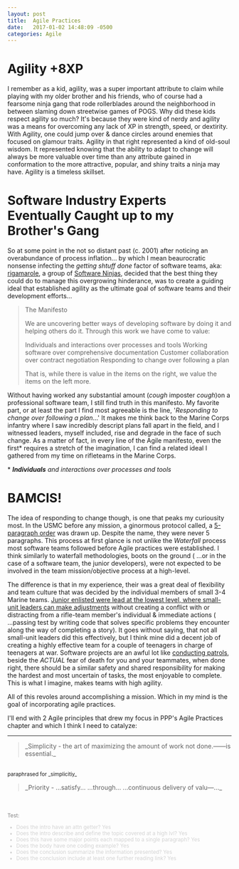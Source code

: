 ```yaml
---
layout: post
title:  Agile Practices
date:   2017-01-02 14:48:09 -0500
categories: Agile
---
```


# Agility +8XP

I remember as a kid, agility, was a super important attribute to claim while playing with my older brother and his friends, who of course had a fearsome ninja gang that rode rollerblades around the neighborhood in between slaming down streetwise games of POGS.  Why did these kids respect agility so much? It's because they were kind of nerdy and agility was a means for overcoming any lack of XP in strength, speed, or dextirity.  With Agility, one could jump over & dance circles around enemies that focused on glamour traits. Agility in that right represented a kind of old-soul wisdom. It represented knowing that the ability to adapt to change will always be more valuable over time than any attribute gained in conformation to the more attractive, popular, and shiny traits a ninja may have. Agility is a timeless skillset.

# Software Industry Experts Eventually Caught up to my Brother's Gang 

So at some point in the not so distant past (c. 2001) after noticing an overabundance of process inflation... by which I mean beaurocratic nonsense infecting the _getting shtuff done_ factor of software teams, aka: [rigamarole](http://www.oxfordlearnersdictionaries.com/definition/english/rigmarole?q=rigmarole), a group of [Software Ninjas](http://theconversation.com/calling-all-time-ninjas-lets-put-a-stop-to-ludicrous-job-titles-79544), decided that the best thing they could do to manage this overgrowing hinderance, was to create a guiding ideal that established agility as the ultimate goal of software teams and their development efforts...

<blockquote>
  The Manifesto

We are uncovering better ways of developing
software by doing it and helping others do it.
Through this work we have come to value:

Individuals and interactions over processes and tools
Working software over comprehensive documentation
Customer collaboration over contract negotiation
Responding to change over following a plan

That is, while there is value in the items on
the right, we value the items on the left more.

</blockquote>

Without having worked any substantial amount (*cough* imposter *cough*)on a professional software team, I still find truth in this manifesto.  My favorite part, or at least the part I find most agreeable is the line, '_Responding to change over following a plan_...' It makes me think back to the Marine Corps infantry where I saw incredibly descript plans fall apart in the field, and I witnessed leaders, myself included, rise and degrade in the face of such change. As a matter of fact, in every line of the Agile manifesto, even the first\* requires a stretch of the imagination, I can find a related ideal I gathered from my time on rifleteams in the Marine Corps.

\* _**Individuals** and interactions over processes and tools_

# BAMCIS!
The idea of responding to change though, is one that peaks my curiousity most.  In the USMC before any mission, a ginormous protocol called, a [5-paragraph order](http://www.trngcmd.marines.mil/Portals/207/Docs/FMTBE/Student%20Materials/FMST/209.pdf) was drawn up. Despite the name, they were never 5 paragraphs. This process at first glance is not unlike the _Waterfall_ process most software teams followed before Agile practices were established. I think similarly to waterfall methodologies, boots on the ground ( ...or in the case of a software team, the junior developers), were not expected to be involved in the team mission/objective process at a high-level. 

The difference is that in my experience, their was a great deal of flexibility and team culture that was decided by the individual members of small 3-4 Marine teams. [Junior enlisted were lead at the lowest level, where small-unit leaders can make adjustments](http://www.bsa325.org/bsa325/blogengine/file.axd?file=2013%2F7%2FSmall+Unit+Leadership.pdf) without creating a conflict with or distracting from a rifle-team member's individual & immediate actions ( ...passing test by writing code that solves specific problems they encounter along the way of completing a story). It goes without saying, that not all small-unit leaders did this effectively, but I think mine did a decent job of creating a highly effective team for a couple of teenagers in charge of teenagers at war.  Software projects are an awful lot like [conducting patrols](http://www.trngcmd.marines.mil/Portals/207/Docs/TBS/B2H3317%20Patrolling%20Operations.pdf?ver=2015-03-26-101420-157), beside the *ACTUAL* fear of death for you and your teammates, when done right, there should be a similar safety and shared responsibility for making the hardest and most uncertain of tasks, the most enjoyable to complete. This is what I imagine, makes teams with high agility. 

All of this revoles around accomplishing a mission.  Which in my mind is the goal of incorporating agile practices.

I'll end with 2 Agile principles that drew my focus in PPP's Agile Practices chapter and which I think I need to catalyze:
<hr>
<blockquote>_Simplicity - the art of maximizing the amount of work not done.——is essential._</blockquote>
<br>
<sub>paraphrased for _simplicitiy_</sub>
<blockquote>_Priority - ...satisfy... ...through... ...continuous delivery of valu—..._</blockquote>
<br>
<br>









<sub style="color:gray">
Test:
<ul style="color:lightgray">
<li>Does the intro have an attn getter? Yes
<li>Does the intro describe and define the topic covered at a high lvl? Yes
<li>Does this have some major points each mapped to a single paragraph? Yes
<li>Does the body have one coding example? Yes
<li>Does the conclusion summarize the information presented? Yes
<li>Does the conclusion include at least one further reading link? Yes
</ul>
</sub>
